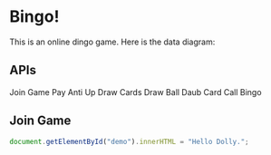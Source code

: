 # Bingo!
This is an online dingo game. Here is the data diagram:

## APIs
Join Game
Pay Anti Up
Draw Cards
Draw Ball
Daub Card
Call Bingo

## Join Game
```javascript
document.getElementById("demo").innerHTML = "Hello Dolly.";

```
